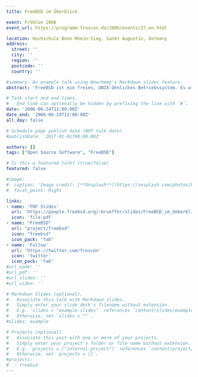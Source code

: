 ```yaml
---
title: FreeBSD im Überblick

event: FrOSCon 2006
event_url: https://programm.froscon.de/2006/events/27.en.html

location: Hochschule Bonn-Rhein-Sieg, Sankt Augustin, Germany
address:
  street: ''
  city: ''
  region: ''
  postcode: ''
  country: ''

#summary: An example talk using Wowchemy's Markdown slides feature.
abstract: 'FreeBSD ist ein freies, UNIX-ähnliches Betriebssystem. Es wird von einem weltweiten Team aus Freiwilligen entwickelt und von Firmen wie Yahoo!, Apple und Juniper eingesetzt, oder als Basis für eigene Produkte verwendet. Dieser Vortrag soll einen Einblick in den Aufbau und die Arbeitsweise des FreeBSD Projektes geben. Er soll außerdem zeigen, welche Eigenschaften FreeBSD zu einem beliebten Betriebssystem sowohl für Server als auch für Workstations machen.'

# Talk start and end times.
#   End time can optionally be hidden by prefixing the line with `#`.
date: '2006-06-24T11:00:00Z'
date_end: '2006-06-24T12:00:00Z'
all_day: false

# Schedule page publish date (NOT talk date).
#publishDate: '2017-01-01T00:00:00Z'

authors: []
tags: ["Open Source Software", "FreeBSD"]

# Is this a featured talk? (true/false)
featured: false

#image:
#  caption: 'Image credit: [**Unsplash**](https://unsplash.com/photos/bzdhc5b3Bxs)'
#  focal_point: Right

links:
- name: 'PDF Slides'
  url: 'https://people.freebsd.org/~brueffer/slides/FreeBSD_im_Ueberblick_FrOSCon06.pdf'
  icon: 'file-pdf'
- name: "FreeBSD"
  url: "project/freebsd"
  icon: "freebsd"
  icon_pack: "fab"
- name: 'Follow'
  url: 'https://twitter.com/froscon'
  icon: 'twitter'
  icon_pack: 'fab'
#url_code: ''
#url_pdf: ''
#url_slides: ''
#url_video: ''

# Markdown Slides (optional).
#   Associate this talk with Markdown slides.
#   Simply enter your slide deck's filename without extension.
#   E.g. `slides = "example-slides"` references `content/slides/example-slides.md`.
#   Otherwise, set `slides = ""`.
#slides: example

# Projects (optional).
#   Associate this post with one or more of your projects.
#   Simply enter your project's folder or file name without extension.
#   E.g. `projects = ["internal-project"]` references `content/project/deep-learning/index.md`.
#   Otherwise, set `projects = []`.
#projects:
#  - freebsd
---
```

